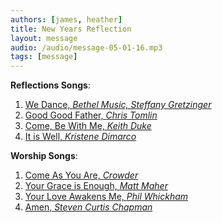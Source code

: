 ```yaml
---
authors: [james, heather]
title: New Years Reflection
layout: message
audio: /audio/message-05-01-16.mp3
tags: [message]
---
```


**Reflections Songs**:

1. [We Dance, *Bethel Music, Steffany Gretzinger* ](https://www.youtube.com/watch?v=86P1rmOEMhk)
2. [Good Good Father, *Chris Tomlin*](https://www.youtube.com/watch?v=UgCsbnhTNDo)
3. [Come, Be With Me, *Keith Duke*](https://www.youtube.com/watch?v=mLy0qzcPXVo)
4. [It is Well, *Kristene Dimarco*](https://www.youtube.com/watch?v=wGozVAyhMCo)

**Worship Songs**:

1. [Come As You Are, *Crowder*](https://www.youtube.com/watch?v=HELQyZNnR-g)
2. [Your Grace is Enough, *Matt Maher*](https://www.youtube.com/watch?v=LISbMRp0Y64)
3. [Your Love Awakens Me, *Phil Whickham*](https://www.youtube.com/watch?v=VIMh6lS6VjE)
4. [Amen, *Steven Curtis Chapman*](https://www.youtube.com/watch?v=QOEo6epUQjQ)
